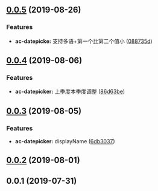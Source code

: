 <a name="0.0.5"></a>
## [0.0.5](https://github.com/tinper-bee/ac-datepicker/compare/v0.0.4...v0.0.5) (2019-08-26)


### Features

* **ac-datepicke:** 支持多语+第一个比第二个值小 ([088735d](https://github.com/tinper-bee/ac-datepicker/commit/088735d))



<a name="0.0.4"></a>
## [0.0.4](https://github.com/tinper-bee/ac-datepicker/compare/v0.0.3...v0.0.4) (2019-08-06)


### Features

* **ac-datepicker:** 上季度本季度调整 ([86d63be](https://github.com/tinper-bee/ac-datepicker/commit/86d63be))



<a name="0.0.3"></a>
## [0.0.3](https://github.com/tinper-bee/ac-datepicker/compare/v0.0.2...v0.0.3) (2019-08-05)


### Features

* **ac-datepicker:** displayName ([6db3037](https://github.com/tinper-bee/ac-datepicker/commit/6db3037))



<a name="0.0.2"></a>
## [0.0.2](https://github.com/tinper-bee/ac-datepicker/compare/v0.0.1...v0.0.2) (2019-08-01)



<a name="0.0.1"></a>
## 0.0.1 (2019-07-31)



